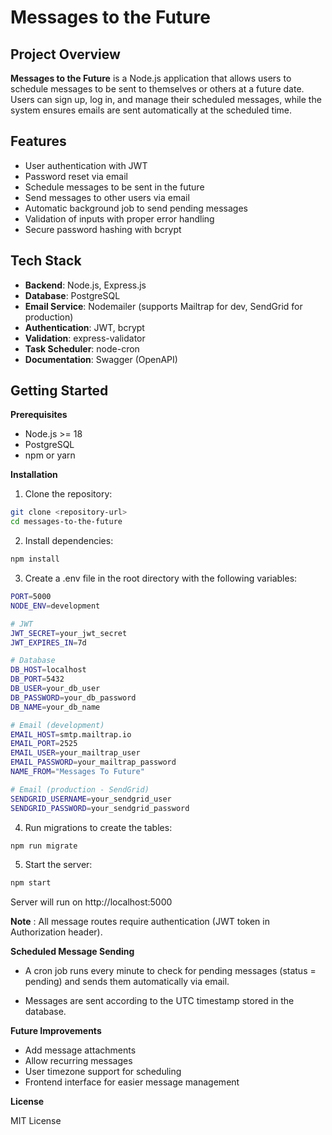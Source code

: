 # Messages to the Future

## Project Overview

**Messages to the Future** is a Node.js application that allows users to schedule messages to be sent to themselves or others at a future date. Users can sign up, log in, and manage their scheduled messages, while the system ensures emails are sent automatically at the scheduled time.

## Features

- User authentication with JWT
- Password reset via email
- Schedule messages to be sent in the future
- Send messages to other users via email
- Automatic background job to send pending messages
- Validation of inputs with proper error handling
- Secure password hashing with bcrypt

## Tech Stack

- **Backend**: Node.js, Express.js
- **Database**: PostgreSQL
- **Email Service**: Nodemailer (supports Mailtrap for dev, SendGrid for production)
- **Authentication**: JWT, bcrypt
- **Validation**: express-validator
- **Task Scheduler**: node-cron
- **Documentation**: Swagger (OpenAPI)

## Getting Started

**Prerequisites**

- Node.js >= 18
- PostgreSQL
- npm or yarn

**Installation**

1. Clone the repository:

```bash
git clone <repository-url>
cd messages-to-the-future
```

2. Install dependencies:

```bash
npm install
```

3. Create a .env file in the root directory with the following variables:

```bash
PORT=5000
NODE_ENV=development

# JWT
JWT_SECRET=your_jwt_secret
JWT_EXPIRES_IN=7d

# Database
DB_HOST=localhost
DB_PORT=5432
DB_USER=your_db_user
DB_PASSWORD=your_db_password
DB_NAME=your_db_name

# Email (development)
EMAIL_HOST=smtp.mailtrap.io
EMAIL_PORT=2525
EMAIL_USER=your_mailtrap_user
EMAIL_PASSWORD=your_mailtrap_password
NAME_FROM="Messages To Future"

# Email (production - SendGrid)
SENDGRID_USERNAME=your_sendgrid_user
SENDGRID_PASSWORD=your_sendgrid_password
```

4. Run migrations to create the tables:

```bash
npm run migrate
```

5. Start the server:

```bash
npm start
```

Server will run on http://localhost:5000

**Note** : All message routes require authentication (JWT token in Authorization header).

**Scheduled Message Sending**

- A cron job runs every minute to check for pending messages (status = pending) and sends them automatically via email.

- Messages are sent according to the UTC timestamp stored in the database.

**Future Improvements**

- Add message attachments
- Allow recurring messages
- User timezone support for scheduling
- Frontend interface for easier message management

**License**

MIT License
